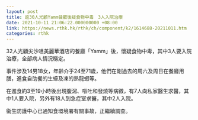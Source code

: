 ```yaml
---
layout: post
title: 逾30人光顧Yamm餐廳後疑食物中毒　3人入院治療
date: 2021-10-11 21:06:22.000000000 +08:00
link: https://news.rthk.hk/rthk/ch/component/k2/1614688-20211011.htm
categories: rthk
---
```


32人光顧尖沙咀美麗華酒店的餐廳「Yamm」後，懷疑食物中毒，其中3人要入院治療，全部病人情況穩定。

事件涉及14男18女，年齡介乎24至71歲，他們在剛過去的周六及周日在餐廳用膳，進食自助餐的生蠔及凍的熟龍蝦等。

在進食約3至19小時後出現腹瀉、嘔吐和發燒等病徵，有7人向私家醫生求醫，其中1人要入院，另外有18人到急症室求醫，其中2人入院。

衞生防護中心已通知食環境署有關事故，正繼續調查。
